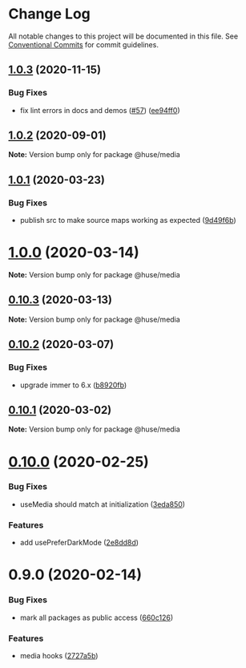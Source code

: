 # Change Log

All notable changes to this project will be documented in this file.
See [Conventional Commits](https://conventionalcommits.org) for commit guidelines.

## [1.0.3](https://github.com/ecomfe/react-hooks/compare/@huse/media@1.0.1...@huse/media@1.0.3) (2020-11-15)


### Bug Fixes

* fix lint errors in docs and demos ([#57](https://github.com/ecomfe/react-hooks/issues/57)) ([ee94ff0](https://github.com/ecomfe/react-hooks/commit/ee94ff02bf09696374ca4250c496a4dec0cbe02a))





## [1.0.2](https://github.com/ecomfe/react-hooks/compare/@huse/media@1.0.1...@huse/media@1.0.2) (2020-09-01)

**Note:** Version bump only for package @huse/media





## [1.0.1](https://github.com/ecomfe/react-hooks/compare/@huse/media@0.10.2...@huse/media@1.0.1) (2020-03-23)


### Bug Fixes

* publish src to make source maps working as expected ([9d49f6b](https://github.com/ecomfe/react-hooks/commit/9d49f6b294a445c302f05da958c6e427e7eae669))





# [1.0.0](https://github.com/ecomfe/react-hooks/compare/@huse/media@0.10.2...@huse/media@1.0.0) (2020-03-14)

**Note:** Version bump only for package @huse/media





## [0.10.3](https://github.com/ecomfe/react-hooks/compare/@huse/media@0.10.2...@huse/media@0.10.3) (2020-03-13)

**Note:** Version bump only for package @huse/media





## [0.10.2](https://github.com/ecomfe/react-hooks/compare/@huse/media@0.10.1...@huse/media@0.10.2) (2020-03-07)


### Bug Fixes

* upgrade immer to 6.x ([b8920fb](https://github.com/ecomfe/react-hooks/commit/b8920fb67a14bd111b543efdcd58b67b8277ba46))





## [0.10.1](https://github.com/ecomfe/react-hooks/compare/@huse/media@0.10.0...@huse/media@0.10.1) (2020-03-02)

**Note:** Version bump only for package @huse/media





# [0.10.0](https://github.com/ecomfe/react-hooks/compare/@huse/media@0.9.0...@huse/media@0.10.0) (2020-02-25)


### Bug Fixes

* useMedia should match at initialization ([3eda850](https://github.com/ecomfe/react-hooks/commit/3eda850ffe27b53ed0d646a4689182166dbd25b0))


### Features

* add usePreferDarkMode ([2e8dd8d](https://github.com/ecomfe/react-hooks/commit/2e8dd8d7a71911dbc8bb7481f167d70286294756))





# 0.9.0 (2020-02-14)


### Bug Fixes

* mark all packages as public access ([660c126](https://github.com/ecomfe/react-hooks/commit/660c1265ee27cb0de0e7b456904a22f4370002d0))


### Features

* media hooks ([2727a5b](https://github.com/ecomfe/react-hooks/commit/2727a5b7259bc1ef3299e12995c046f4a0c3ebe5))

